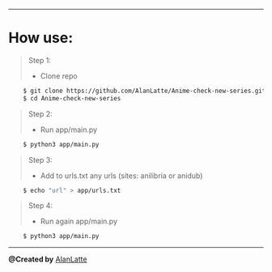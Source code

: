---
# How use:
> Step 1:
>- Clone repo
```sh
	$ git clone https://github.com/AlanLatte/Anime-check-new-series.git
	$ cd Anime-check-new-series
```
> Step 2:
>- Run app/main.py
```sh
	$ python3 app/main.py
```
> Step 3:
>- Add to urls.txt any urls (sites: anilibria or anidub)
```sh
	$ echo "url" > app/urls.txt
```
> Step 4:
>- Run again app/main.py
```sh
	$ python3 app/main.py
```
___
__@Created by__ [AlanLatte](https://t.me/AlanLatte/)
